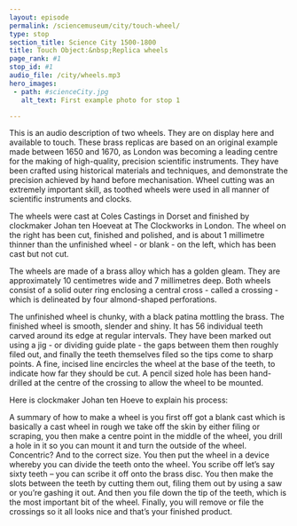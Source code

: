 ```yaml
---
layout: episode
permalink: /sciencemuseum/city/touch-wheel/
type: stop
section_title: Science City 1500-1800
title: Touch Object:&nbsp;Replica wheels
page_rank: #1
stop_id: #1
audio_file: /city/wheels.mp3
hero_images:
 - path: #scienceCity.jpg
   alt_text: First example photo for stop 1

---
```



This is an audio description of two wheels. They are on display here and available to touch. These brass replicas are based on an original example made between 1650 and 1670, as London was becoming a leading centre for the making of high-quality, precision scientific instruments. They have been crafted using historical materials and techniques, and demonstrate the precision achieved by hand before mechanisation. Wheel cutting was an extremely important skill, as toothed wheels were used in all manner of scientific instruments and clocks.

The wheels were cast at Coles Castings in Dorset and finished by clockmaker Johan ten Hoeveat at The Clockworks in London. The wheel on the right has been cut, finished and polished, and is about 1 millimetre thinner than the unfinished wheel - or blank - on the left, which has been cast but not cut.

The wheels are made of a brass alloy which has a golden gleam. They are approximately 10 centimetres wide and 7 millimetres deep. Both wheels consist of a solid outer ring enclosing a central cross - called a crossing -  which is delineated by four almond-shaped perforations.  

The unfinished wheel is chunky, with a black patina mottling the brass. The finished wheel is smooth, slender and shiny. It has 56 individual teeth carved around its edge at regular intervals. They have been marked out using a jig - or dividing guide plate - the gaps between them then roughly filed out, and finally the teeth themselves filed so the tips come to sharp points. A fine, incised line encircles the wheel at the base of the teeth, to indicate how far they should be cut. A pencil sized hole has been hand-drilled at the centre of the crossing to allow the wheel to be mounted.  

Here is clockmaker Johan ten Hoeve to explain his process:

A summary of how to make a wheel is you first off got a blank cast which is  basically a cast wheel in rough  we take off the skin by either filing or scraping, you then make a centre point in the middle of the wheel, you drill a hole in it so you can mount it and turn the outside of the wheel. Concentric? And to the correct size. You then put the wheel in a device whereby you can divide the teeth onto the wheel. You scribe off let’s say sixty teeth – you can scribe it off onto the brass disc. You then make the slots between the teeth by cutting them out, filing them out by using a saw or you’re gashing it out. And then you file down the tip of the teeth, which is the most important bit of the wheel. Finally, you will remove or file the crossings so it all looks nice and that’s your finished product.
